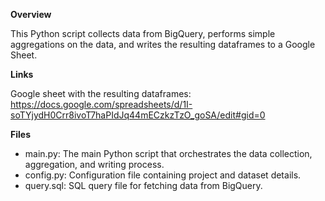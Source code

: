 **Overview**

This Python script collects data from BigQuery, performs simple aggregations on the data, and writes the resulting dataframes to a Google Sheet.

**Links**

Google sheet with the resulting dataframes: https://docs.google.com/spreadsheets/d/1I-soTYjydH0Crr8ivoT7haPIdJq44mECzkzTzO_goSA/edit#gid=0

**Files**
- main.py: The main Python script that orchestrates the data collection, aggregation, and writing process.
- config.py: Configuration file containing project and dataset details.
- query.sql: SQL query file for fetching data from BigQuery.
